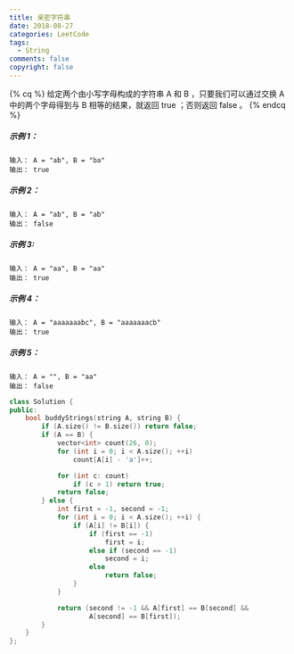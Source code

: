 ```yaml
---
title: 亲密字符串
date: 2018-08-27
categories: LeetCode
tags:
  - String
comments: false
copyright: false
---
```

{% cq %}
给定两个由小写字母构成的字符串 A 和 B ，只要我们可以通过交换 A 中的两个字母得到与 B 相等的结果，就返回 true ；否则返回 false 。
{% endcq %}
<!-- more -->
##### 示例 1：
``` 
输入： A = "ab", B = "ba"
输出： true
```
##### 示例 2：
```
输入： A = "ab", B = "ab"
输出： false
```
##### 示例 3:
```
输入： A = "aa", B = "aa"
输出： true
```
##### 示例 4：
```
输入： A = "aaaaaaabc", B = "aaaaaaacb"
输出： true
```
##### 示例 5：
```
输入： A = "", B = "aa"
输出： false
```

``` cpp
class Solution {
public:
    bool buddyStrings(string A, string B) {
        if (A.size() != B.size()) return false;
        if (A == B) {
            vector<int> count(26, 0);
            for (int i = 0; i < A.size(); ++i)
                count[A[i] - 'a']++;

            for (int c: count)
                if (c > 1) return true;
            return false;
        } else {
            int first = -1, second = -1;
            for (int i = 0; i < A.size(); ++i) {
                if (A[i] != B[i]) {
                    if (first == -1)
                        first = i;
                    else if (second == -1)
                        second = i;
                    else
                        return false;
                }
            }

            return (second != -1 && A[first] == B[second] &&
                    A[second] == B[first]);
        }
    }
};
```

